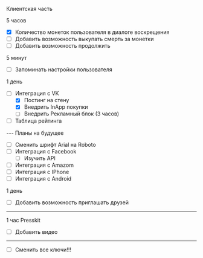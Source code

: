 Клиентская часть

5 часов
* [x] Количество монеток пользователя в диалоге воскрещения
* [ ] Добавить возможность выкупать смерть за монетки
* [ ] Добавить возможность продолжить

5 минут
* [ ] Запоминать настройки пользователя

1 день
* [ ] Интеграция с VK
	* [x] Постинг на стену
	* [x] Внедрить InApp покупки
	* [ ] Внедрить Рекламный блок (3 часов)
	
* [ ] Таблица рейтинга

--- Планы на будущее
* [ ] Сменить шрифт Arial на Roboto
* [ ] Интеграция с Facebook
	* [ ] Изучить API

* [ ] Интеграция с Amazom
* [ ] Интеграция с IPhone
* [ ] Интеграция с Android

1 день
* [ ] Добавить возможность приглашать друзей

-----

1 час
Presskit
* [ ] Добавить видео

-----------------
* [ ] Сменить все ключи!!!